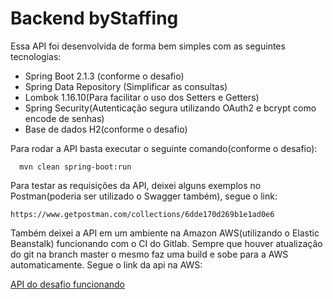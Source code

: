 Backend byStaffing
===
Essa API foi desenvolvida de forma bem simples com as seguintes tecnologias:
  * Spring Boot 2.1.3 (conforme o desafio)
  * Spring Data Repository (Simplificar as consultas)
  * Lombok 1.16.10(Para facilitar o uso dos Setters e Getters)
  * Spring Security(Autenticação segura utilizando OAuth2 e bcrypt como encode de senhas)
  * Base de dados H2(conforme o desafio)
  
  Para rodar a API basta executar o seguinte comando(conforme o desafio):
  
  
  ~~~
    mvn clean spring-boot:run
  ~~~
  
  Para testar as requisições da API, deixei alguns exemplos no Postman(poderia ser utilizado o Swagger também), segue o link:
  
  ~~~
  https://www.getpostman.com/collections/6dde170d269b1e1ad0e6
  ~~~
  
  Também deixei a API em um ambiente na Amazon AWS(utilizando o Elastic Beanstalk) funcionando com o CI do Gitlab.
  Sempre que houver atualização do git na branch master o mesmo faz uma build e sobe para a AWS automaticamente. Segue o link da api na AWS:
  

  [API do desafio funcionando](http://bystaffingapi.us-east-2.elasticbeanstalk.com/)

 
